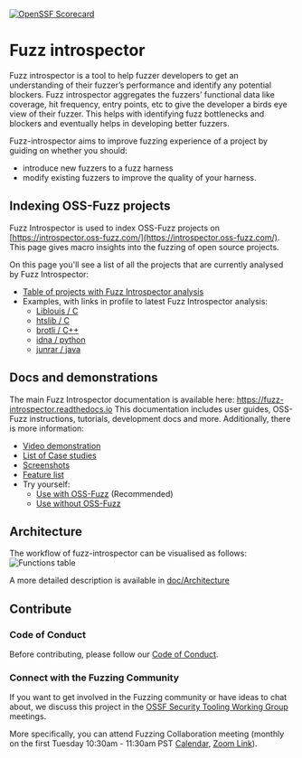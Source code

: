 [![OpenSSF Scorecard](https://api.securityscorecards.dev/projects/github.com/ossf/fuzz-introspector/badge)](https://api.securityscorecards.dev/projects/github.com/ossf/fuzz-introspector)

# Fuzz introspector

Fuzz introspector is a tool to help fuzzer developers to get an understanding of their fuzzer’s performance 
and identify any potential blockers. Fuzz introspector aggregates the fuzzers’ functional data like coverage,
hit frequency, entry points, etc to give the developer a birds eye view of their fuzzer. This helps with 
identifying fuzz bottlenecks and blockers and eventually helps in developing better fuzzers.

Fuzz-introspector aims to improve fuzzing experience of a project by guiding on whether you should:
- introduce new fuzzers to a fuzz harness
- modify existing fuzzers to improve the quality of your harness.

## Indexing OSS-Fuzz projects

Fuzz Introspector is used to index OSS-Fuzz projects on [https://introspector.oss-fuzz.com/](https://introspector.oss-fuzz.com/). This page gives macro insights into the fuzzing of open source projects.

On this page you'll see a list of all the projects that are currently analysed by Fuzz Introspector:
- [Table of projects with Fuzz Introspector analysis](https://introspector.oss-fuzz.com/projects-overview)
- Examples, with links in profile to latest Fuzz Introspector analysis:
  - [Liblouis / C](https://introspector.oss-fuzz.com/project-profile?project=liblouis)
  - [htslib / C](https://introspector.oss-fuzz.com/project-profile?project=htslib)
  - [brotli / C++](https://introspector.oss-fuzz.com/project-profile?project=brotli)
  - [idna / python](https://introspector.oss-fuzz.com/project-profile?project=idna)
  - [junrar / java](https://introspector.oss-fuzz.com/project-profile?project=junrar)


## Docs and demonstrations
The main Fuzz Introspector documentation is available here: https://fuzz-introspector.readthedocs.io This documentation includes user guides, OSS-Fuzz instructions, tutorials, development docs and more.
Additionally, there is more information:
- [Video demonstration](https://www.youtube.com/watch?v=cheo-liJhuE)
- [List of Case studies](doc/CaseStudies.md)
- [Screenshots](doc/ExampleOutput.md)
- [Feature list](doc/Features.md)
- Try yourself:
  - [Use with OSS-Fuzz](oss_fuzz_integration#build-fuzz-introspector-with-oss-fuzz) (Recommended)
  - [Use without OSS-Fuzz](doc/LocalBuild.md)

## Architecture
The workflow of fuzz-introspector can be visualised as follows:
![Functions table](/doc/img/fuzz-introspector-architecture.png)

A more detailed description is available in [doc/Architecture](/doc/Architecture.md)

## Contribute
### Code of Conduct
Before contributing, please follow our [Code of Conduct](CODE_OF_CONDUCT.md).

### Connect with the Fuzzing Community
If you want to get involved in the Fuzzing community or have ideas to chat about, we discuss
this project in the
[OSSF Security Tooling Working Group](https://github.com/ossf/wg-security-tooling)
meetings.

More specifically, you can attend Fuzzing Collaboration meeting (monthly on
the first Tuesday 10:30am - 11:30am PST
[Calendar](https://calendar.google.com/calendar?cid=czYzdm9lZmhwNWk5cGZsdGI1cTY3bmdwZXNAZ3JvdXAuY2FsZW5kYXIuZ29vZ2xlLmNvbQ),
[Zoom
Link](https://zoom.us/j/99960722134?pwd=ZzZqdzY1eG9tMzQxWFI1Z0RhTkUxZz09)).
